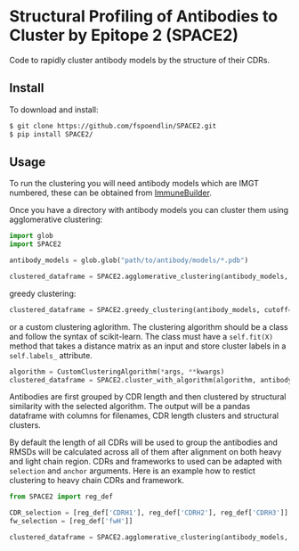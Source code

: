 # Structural Profiling of Antibodies to Cluster by Epitope 2 (SPACE2)

Code to rapidly cluster antibody models by the structure of their CDRs.

## Install

To download and install:

```bash
$ git clone https://github.com/fspoendlin/SPACE2.git
$ pip install SPACE2/
```

## Usage

To run the clustering you will need antibody models which are IMGT numbered, these can be obtained from <a href="https://github.com/brennanaba/ImmuneBuilder">ImmuneBuilder</a>.

Once you have a directory with antibody models you can cluster them using agglomerative clustering:

```python
import glob
import SPACE2

antibody_models = glob.glob("path/to/antibody/models/*.pdb")

clustered_dataframe = SPACE2.agglomerative_clustering(antibody_models, cutoff=1.25)
```

greedy clustering:

```python
clustered_dataframe = SPACE2.greedy_clustering(antibody_models, cutoff=1.25)
```

or a custom clustering aglorithm. The clustering algorithm should be a class and follow the syntax of scikit-learn. The class must have a `self.fit(X)` method that takes a distance matrix as an input and store cluster labels in a `self.labels_` attribute.

```python
algorithm = CustomClusteringAlgorithm(*args, **kwargs)
clustered_dataframe = SPACE2.cluster_with_algorithm(algorithm, antibody_models)
```

Antibodies are first grouped by CDR length and then clustered by structural similarity with the selected algorithm. The output will be a pandas dataframe with columns for filenames, CDR length clusters and structural clusters.

By default the length of all CDRs will be used to group the antibodies and RMSDs will be calculated across all of them after alignment on both heavy and light chain region. CDRs and frameworks to used can be adapted with `selection` and `anchor` arguments. Here is an example how to restict clustering to heavy chain CDRs and framework.

```python
from SPACE2 import reg_def

CDR_selection = [reg_def['CDRH1'], reg_def['CDRH2'], reg_def['CDRH3']]
fw_selection = [reg_def['fwH']]

clustered_dataframe = SPACE2.agglomerative_clustering(antibody_models, selection=CDR_selection, anchors=fw_selection, cutoff=1.25)
```